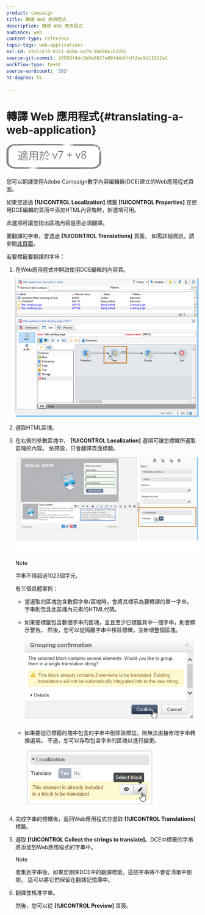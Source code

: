 ```yaml
---
product: campaign
title: 轉譯 Web 應用程式
description: 轉譯 Web 應用程式
audience: web
content-type: reference
topic-tags: web-applications
exl-id: 82c5c610-8161-4686-aa79-1b690e763765
source-git-commit: 20509f44c5b8e0827a09f44dffdf2ec9d11652a1
workflow-type: tm+mt
source-wordcount: '363'
ht-degree: 5%

---
```


# 轉譯 Web 應用程式{#translating-a-web-application}

![](../../assets/common.svg)

您可以翻譯使用Adobe Campaign數字內容編輯器(DCE)建立的Web應用程式頁面。

如果您透過 **[!UICONTROL Localization]** 標籤 **[!UICONTROL Properties]** 在使用DCE編輯的頁面中添加HTML內容塊時，新選項可用。

此選項可讓您指出區塊內容是否必須翻譯。

要翻譯的字串，會透過 **[!UICONTROL Translations]** 頁簽。 如需詳細資訊，請參閱[此頁面](translating-a-web-form.md)。

若要標籤要翻譯的字串：

1. 在Web應用程式中開啟使用DCE編輯的內容頁。

   ![](assets/dce_translation_3.png)

1. 選取HTML區塊。
1. 在右側的參數區塊中， **[!UICONTROL Localization]** 選項可讓您標幟所選取區塊的內容。 依預設，只會翻譯頁面標題。

   ![](assets/dce_translation_1.png)

   >[!NOTE]
   >
   >字串不得超過1023個字元。

   有三個具體案例：

   * 當選取的區塊包含數個字串/區塊時，會將其標示為要轉譯的單一字串。 字串則包含此區塊內元素的HTML代碼。
   * 如果要標籤包含數個字串的區塊，並且至少已標籤其中一個字串，則會顯示警告。 然後，您可以從隔離字串中移除標幟，並新增整個區塊。

      ![](assets/dce_translation_4.png)

   * 如果要從已標籤的塊中包含的字串中刪除該標誌，則無法直接修改字串轉換選項。 不過，您可以存取包含字串的區塊以進行變更。

      ![](assets/dce_translation_2.png)

1. 完成字串的標幟後，返回Web應用程式並選取 **[!UICONTROL Translations]** 標籤。
1. 選取 **[!UICONTROL Collect the strings to translate]**。DCE中標籤的字串將添加到Web應用程式的字串中。

   >[!NOTE]
   >
   >收集到字串後，如果您刪除DCE中的翻譯標籤，這些字串將不會從清單中刪除。 這可以將它們保留在翻譯記憶庫中。

1. 翻譯並核准字串。

   然後，您可以從 **[!UICONTROL Preview]** 頁簽。

